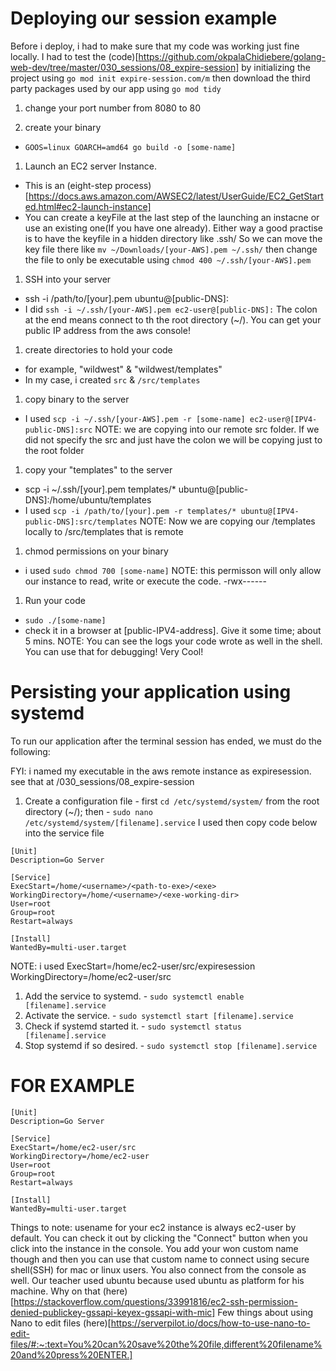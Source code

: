 # Deploying our session example

Before i deploy, i had to make sure that my code was working just fine locally. I had to test the (code)[https://github.com/okpalaChidiebere/golang-web-dev/tree/master/030_sessions/08_expire-session] by initializing the project using `go mod init expire-session.com/m` then download the third party packages used by our app using `go mod tidy`

1. change your port number from 8080 to 80

1. create your binary
  - `GOOS=linux GOARCH=amd64 go build -o [some-name]`

1. Launch an EC2 server Instance.
  - This is an (eight-step process)[https://docs.aws.amazon.com/AWSEC2/latest/UserGuide/EC2_GetStarted.html#ec2-launch-instance] 
  - You can create a keyFile at the last step of the launching an instacne or use an existing one(If you have one already). Either way a good practise is to have the keyfile in a hidden directory like .ssh/ So we can move the key file there like `mv ~/Downloads/[your-AWS].pem ~/.ssh/` then change the file to only be executable using  `chmod 400 ~/.ssh/[your-AWS].pem`

1. SSH into your server
  - ssh -i /path/to/[your].pem ubuntu@[public-DNS]:
  - I did `ssh -i ~/.ssh/[your-AWS].pem ec2-user@[public-DNS]:`  The colon at the end means connect to th the root directory (~/). You can get your public IP address from the aws console!

1. create directories to hold your code
  - for example, "wildwest" & "wildwest/templates"
  - In my case, i created `src` & `/src/templates`
 
1. copy binary to the server
  - I used `scp -i ~/.ssh/[your-AWS].pem -r [some-name] ec2-user@[IPV4-public-DNS]:src`  NOTE: we are copying into our remote src folder. If we did not specify the src and just have the colon we will be copying just to the root folder

1. copy your "templates" to the server
  - scp -i ~/.ssh/[your].pem templates/* ubuntu@[public-DNS]:/home/ubuntu/templates
  - I used `scp -i /path/to/[your].pem -r templates/* ubuntu@[IPV4-public-DNS]:src/templates` NOTE: Now we are copying our /templates locally to /src/templates that is remote

1. chmod permissions on your binary
  - i used `sudo chmod 700 [some-name]`  NOTE: this permisson will only allow our instance to read, write or execute the code.  -rwx------

1. Run your code
  - `sudo ./[some-name]`
  - check it in a browser at [public-IPV4-address]. Give it some time; about 5 mins. NOTE: You can see the logs your code wrote as well in the shell. You can use that for debugging! Very Cool!

# Persisting your application using systemd

  To run our application after the terminal session has ended, we must do the following:

  FYI: i named my executable in the aws remote instance as expiresession. see that at /030_sessions/08_expire-session

  1. Create a configuration file
    - first `cd /etc/systemd/system/` from the root directory (~/); then
    - `sudo nano /etc/systemd/system/[filename].service` I used  then copy code below into the service file

  ```
  [Unit]
  Description=Go Server

  [Service]
  ExecStart=/home/<username>/<path-to-exe>/<exe>
  WorkingDirectory=/home/<username>/<exe-working-dir>
  User=root
  Group=root
  Restart=always

  [Install]
  WantedBy=multi-user.target
  ```

  NOTE: i used 
  ExecStart=/home/ec2-user/src/expiresession    
  WorkingDirectory=/home/ec2-user/src

  1. Add the service to systemd.
    - `sudo systemctl enable [filename].service`
  1. Activate the service.
    - `sudo systemctl start [filename].service`
  1. Check if systemd started it.
    - `sudo systemctl status [filename].service`
  1. Stop systemd if so desired.
    - `sudo systemctl stop [filename].service`








# FOR EXAMPLE
  ```
  [Unit]
  Description=Go Server

  [Service]
  ExecStart=/home/ec2-user/src
  WorkingDirectory=/home/ec2-user
  User=root
  Group=root
  Restart=always

  [Install]
  WantedBy=multi-user.target
```

Things to note:
usename for your ec2 instance is always ec2-user by default. You can check it out by clicking the "Connect" button when you click into the instance in the console. You add your won custom name though and then you can use that custom name to connect using secure shell(SSH) for mac or linux users. You also connect from the console as well. Our teacher used ubuntu because used ubuntu as platform for his machine. Why on that (here)[https://stackoverflow.com/questions/33991816/ec2-ssh-permission-denied-publickey-gssapi-keyex-gssapi-with-mic]
Few things about using Nano to edit files (here)[https://serverpilot.io/docs/how-to-use-nano-to-edit-files/#:~:text=You%20can%20save%20the%20file,different%20filename%20and%20press%20ENTER.]








